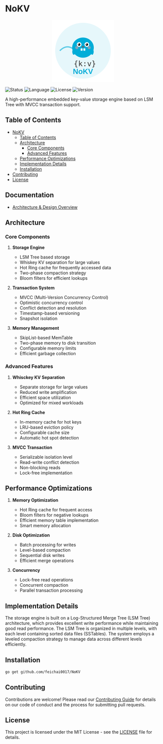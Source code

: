# NoKV

<div align="center">
  <img src="./img/logo.svg" width="200" height="200" alt="NoKV Logo">
</div>

![Status](https://img.shields.io/badge/status-active-success.svg)
![Language](https://img.shields.io/badge/language-go1.23-blue.svg)
![License](https://img.shields.io/badge/license-Apache2.0-yellow.svg)
![Version](https://img.shields.io/badge/version-1.0.0-blue.svg)

A high-performance embedded key-value storage engine based on LSM Tree with MVCC transaction support.

## Table of Contents
- [NoKV](#nokv)
  - [Table of Contents](#table-of-contents)
  - [Architecture](#architecture)
    - [Core Components](#core-components)
    - [Advanced Features](#advanced-features)
  - [Performance Optimizations](#performance-optimizations)
  - [Implementation Details](#implementation-details)
  - [Installation](#installation)
- [Contributing](#contributing)
- [License](#license)

## Documentation

- [Architecture & Design Overview](docs/architecture.md)

## Architecture

### Core Components

1. **Storage Engine**
   - LSM Tree based storage
   - Whiskey KV separation for large values
   - Hot Ring cache for frequently accessed data
   - Two-phase compaction strategy
   - Bloom filters for efficient lookups

2. **Transaction System**
   - MVCC (Multi-Version Concurrency Control)
   - Optimistic concurrency control
   - Conflict detection and resolution
   - Timestamp-based versioning
   - Snapshot isolation

3. **Memory Management**
   - SkipList-based MemTable
   - Two-phase memory to disk transition
   - Configurable memory limits
   - Efficient garbage collection

### Advanced Features

1. **Whisckey KV Separation**
   - Separate storage for large values
   - Reduced write amplification
   - Efficient space utilization
   - Optimized for mixed workloads

2. **Hot Ring Cache**
   - In-memory cache for hot keys
   - LRU-based eviction policy
   - Configurable cache size
   - Automatic hot spot detection

3. **MVCC Transaction**
   - Serializable isolation level
   - Read-write conflict detection
   - Non-blocking reads
   - Lock-free implementation

## Performance Optimizations

1. **Memory Optimization**
   - Hot Ring cache for frequent access
   - Bloom filters for negative lookups
   - Efficient memory table implementation
   - Smart memory allocation

2. **Disk Optimization**
   - Batch processing for writes
   - Level-based compaction
   - Sequential disk writes
   - Efficient merge operations

3. **Concurrency**
   - Lock-free read operations
   - Concurrent compaction
   - Parallel transaction processing

## Implementation Details

The storage engine is built on a Log-Structured Merge Tree (LSM Tree) architecture, which provides excellent write performance while maintaining good read performance. The LSM Tree is organized in multiple levels, with each level containing sorted data files (SSTables). The system employs a leveled compaction strategy to manage data across different levels efficiently.

## Installation

```bash
go get github.com/feichai0017/NoKV
```

## Contributing

Contributions are welcome! Please read our [Contributing Guide](CONTRIBUTING.md) for details on our code of conduct and the process for submitting pull requests.

## License

This project is licensed under the MIT License - see the [LICENSE](LICENSE) file for details.
